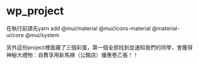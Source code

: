 # wp_project
在執行前請先yarn add @mui/material @mui/icons-material @material-ui/core @mui/system

另外這份project裡面藏了三個彩蛋，第一個全部找到並通知我們的同學，會獲得神秘大禮物：自費享用新馬辣（公館店）優惠卷乙張！！